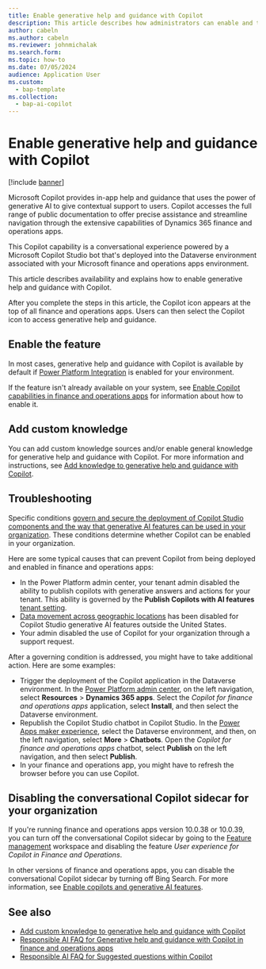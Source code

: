 ```yaml
---
title: Enable generative help and guidance with Copilot
description: This article describes how administrators can enable and troubleshoot generative help and guidance with Copilot in finance and operations apps.
author: cabeln
ms.author: cabeln
ms.reviewer: johnmichalak
ms.search.form:
ms.topic: how-to
ms.date: 07/05/2024
audience: Application User
ms.custom: 
  - bap-template
ms.collection:
  - bap-ai-copilot
---
```


# Enable generative help and guidance with Copilot

[!include [banner](../includes/banner.md)]

Microsoft Copilot provides in-app help and guidance that uses the power of generative AI to give contextual support to users. Copilot accesses the full range of public documentation to offer precise assistance and streamline navigation through the extensive capabilities of Dynamics 365 finance and operations apps.

This Copilot capability is a conversational experience powered by a Microsoft Copilot Studio bot that's deployed into the Dataverse environment associated with your Microsoft finance and operations apps environment.  

This article describes availability and explains how to enable generative help and guidance with Copilot.

After you complete the steps in this article, the Copilot icon appears at the top of all finance and operations apps. Users can then select the Copilot icon to access generative help and guidance.

## Enable the feature

In most cases, generative help and guidance with Copilot is available by default if [Power Platform Integration](../power-platform/enable-power-platform-integration.md) is enabled for your environment.

If the feature isn't already available on your system, see [Enable Copilot capabilities in finance and operations apps](enable-copilot.md) for information about how to enable it.

## Add custom knowledge

You can add custom knowledge sources and/or enable general knowledge for generative help and guidance with Copilot. For more information and instructions, see [Add knowledge to generative help and guidance with Copilot](extend-copilot-generative-help.md).

## Troubleshooting

Specific conditions [govern and secure the deployment of Copilot Studio components and the way that generative AI features can be used in your organization](/microsoft-copilot-studio/security-and-governance). These conditions determine whether Copilot can be enabled in your organization.

Here are some typical causes that can prevent Copilot from being deployed and enabled in finance and operations apps:

- In the Power Platform admin center, your tenant admin disabled the ability to publish copilots with generative answers and actions for your tenant. This ability is governed by the **Publish Copilots with AI features** [tenant setting](/microsoft-copilot-studio/security-and-governance).
- [Data movement across geographic locations](/microsoft-copilot-studio/manage-data-movement-outside-us) has been disabled for Copilot Studio generative AI features outside the United States.
- Your admin disabled the use of Copilot for your organization through a support request.

After a governing condition is addressed, you might have to take additional action. Here are some examples:

- Trigger the deployment of the Copilot application in the Dataverse environment. In the [Power Platform admin center](https://admin.powerplatform.microsoft.com/resources/applications), on the left navigation, select **Resources** \> **Dynamics 365 apps**. Select the *Copilot for finance and operations apps* application, select **Install**, and then select the Dataverse environment.
- Republish the Copilot Studio chatbot in Copilot Studio. In the [Power Apps maker experience](https://make.powerapps.com/), select the Dataverse environment, and then, on the left navigation, select **More** \> **Chatbots**. Open the *Copilot for finance and operations apps* chatbot, select **Publish** on the left navigation, and then select **Publish**.
- In your finance and operations app, you might have to refresh the browser before you can use Copilot.

## Disabling the conversational Copilot sidecar for your organization

If you're running finance and operations apps version 10.0.38 or 10.0.39, you can turn off the conversational Copilot sidecar by going to the [Feature management](../../fin-ops/get-started/feature-management/feature-management-overview.md) workspace and disabling the feature *User experience for Copilot in Finance and Operations*.

In other versions of finance and operations apps, you can disable the conversational Copilot sidecar by turning off Bing Search. For more information, see [Enable copilots and generative AI features](/power-platform/admin/geographical-availability-copilot).

## See also

- [Add custom knowledge to generative help and guidance with Copilot](extend-copilot-generative-help.md)
- [Responsible AI FAQ for Generative help and guidance with Copilot in finance and operations apps](../../fin-ops/copilot/faq-copilot-generative-help.md)
- [Responsible AI FAQ for Suggested questions within Copilot](../../fin-ops/copilot/faq-copilot-suggested-questions.md)